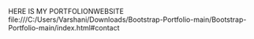 HERE IS MY PORTFOLIONWEBSITE file:///C:/Users/Varshani/Downloads/Bootstrap-Portfolio-main/Bootstrap-Portfolio-main/index.html#contact
